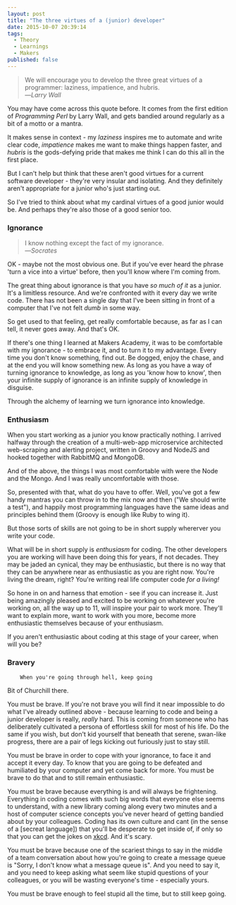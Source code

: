 ```yaml
---
layout: post
title: "The three virtues of a (junior) developer"
date: 2015-10-07 20:39:14
tags:
  - Theory
  - Learnings
  - Makers
published: false
---
```


>We will encourage you to develop the three great virtues of a
>programmer: laziness, impatience, and hubris.
><br>&mdash;<cite>Larry Wall</cite>

You may have come across this quote before. It comes from the first
edition of _Programming Perl_ by Larry Wall, and gets bandied around
regularly as a bit of a motto or a mantra.

It makes sense in context - my _laziness_ inspires me to automate and
write clear code, _impatience_ makes me want to make things happen
faster, and _hubris_ is the gods-defying pride that makes me think I can
do this all in the first place.

But I can't help but think that these aren't good virtues for a
current software developer - they're very insular and isolating. And
they definitely aren't appropriate for a junior who's just starting
out.

So I've tried to think about what my cardinal virtues of a good junior
would be. And perhaps they're also those of a good senior too.

### Ignorance

>I know nothing except the fact of my ignorance.
><br>&mdash;<cite>Socrates</cite>

OK - maybe not the most obvious one. But if you've ever heard the
phrase 'turn a vice into a virtue' before, then you'll know where I'm
coming from.

The great thing about ignorance is that you have _so much of it_ as a
junior. It's a limitless resource. And we're confronted with it every
day we write code. There has not been a single day that I've been
sitting in front of a computer that I've not felt _dumb_ in some way.

So get used to that feeling, get really comfortable because, as far as
I can tell, it never goes away. And that's OK.

If there's one thing I learned at Makers Academy, it was to be comfortable
with my ignorance - to embrace it, and to turn it to my advantage. Every
time you don't know something, find out. Be dogged, enjoy the chase, and
at the end you will know something new. As long as you have a way of turning
ignorance to knowledge, as long as you 'know how to know', then your
infinite supply of ignorance is an infinite supply of knowledge in
disguise.

Through the alchemy of learning we turn ignorance into knowledge.

### Enthusiasm

When you start working as a junior you know practically nothing. I
arrived halfway through the creation of a multi-web-app microservice
architected web-scraping and alerting project, written in Groovy and
NodeJS and hooked together with RabbitMQ and MongoDB.

And of the above, the things I was most comfortable with were the Node
and the Mongo. And I was really uncomfortable with those.

So, presented with that, what do you have to offer. Well, you've got a
few handy mantras you can throw in to the mix now and then ("We should
write a test"), and happily most programming languages have the same
ideas and principles behind them (Groovy is enough like Ruby to wing it).

But those sorts of skills are not going to be in short supply whererver you
write your code.

What will be in short supply is _enthusiasm_ for coding. The other
developers you are working will have been doing this for years, if not
decades. They may be jaded an cynical, they may be enthusiastic, but
there is no way that they can be anywhere near as enthusiastic as you
are right now. You're living the dream, right? You're writing real life
computer code _for a living!_

So hone in on and harness that emotion - see if you can increase it.
Just being amazingly pleased and excited to be working on whatever you're
working on, all the way up to 11, will inspire your pair to work more.
They'll want to explain more, want to work with you more, become more
enthusiastic themselves because of your enthusiasm.

If you aren't enthusiastic about coding at this stage of your career,
when will you be?

### Bravery

        When you're going through hell, keep going

Bit of Churchill there.

You must be brave. If you're not brave you will find it near
impossible to do what I've already outlined above - because learning
to code and being a junior developer is really, _really_ hard. This
is coming from someone who has deliberately cultivated a persona of
effortless skill for most of his life. Do the same if you wish, but
don't kid yourself that beneath that serene, swan-like progress, there
are a pair of legs kicking out furiously just to stay still.

You must be brave in order to cope with your ignorance, to face it and
accept it every day. To know that you are going to be defeated and
humiliated by your computer and yet come back for more. You must be
brave to do that and to still remain enthusiastic.

You must be brave because everything is and will always be
frightening. Everything in coding comes with such big words that
everyone else seems to understand, with a new library coming along
every two minutes and a host of computer science concepts you've never
heard of getting bandied about by your colleagues. Coding has its own
culture and cant (in the sense of a [secreat language]) that you'll be
desperate to get inside of, if only so that you can get the jokes on
[xkcd]. And it's scary.

You must be brave because one of the scariest things to say in the
middle of a team conversation about how you're going to create a
message queue is "Sorry, I don't know what a message queue is". And
you need to say it, and you need to keep asking what seem like stupid
questions of your colleagues, or you will be wasting everyone's time -
especially yours.

You must be brave enough to feel stupid all the time, but to still
keep going.

[xkcd]: http://xkcd.com/
[secret language]: https://en.wiktionary.org/wiki/cant
